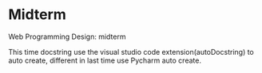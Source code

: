 # Midterm

 Web Programming Design: midterm

 This time docstring use the visual studio code extension(autoDocstring) to auto create, different in last time use Pycharm auto create.
